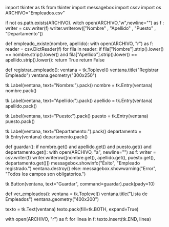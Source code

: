 import tkinter as tk
from tkinter import messagebox
import cssv
import os 
ARCHIVO="Empleados.csv"


if not os.path.exists(ARCHIVO).
witch open(ARCHIVO,"w",newline="") as f :
 writer =  csv.writer(f)
 writer.writerow(["Nombre" , "Apellido" , "Puesto" , "Departamento"])

 
 def empleado_existe(nombre, apellido):
    with open(ARCHIVO, "r") as f:
        reader = csv.DictReader(f)
        for fila in reader:
            if fila["Nombre"].strip().lower() == nombre.strip().lower() and fila["Apellido"].strip().lower() == apellido.strip().lower():
                return True
    return False

def registrar_empleado():
    ventana = tk.Toplevel()
    ventana.title("Registrar Empleado")
    ventana.geometry("300x250")

 tk.Label(ventana, text="Nombre:").pack()
    nombre = tk.Entry(ventana)
    nombre.pack() 
    
   tk.Label(ventana, text="Apellido:").pack()
    apellido = tk.Entry(ventana)
    apellido.pack()

   tk.Label(ventana, text="Puesto:").pack()
    puesto = tk.Entry(ventana)
    puesto.pack()
    
   tk.Label(ventana, text="Departamento:").pack()
    departamento = tk.Entry(ventana)
    departamento.pack()

   def guardar():
        if nombre.get() and apellido.get() and puesto.get() and departamento.get():
            with open(ARCHIVO, "a", newline="") as f:
                writer = csv.writer(f)
                writer.writerow([nombre.get(), apellido.get(), puesto.get(), departamento.get()])
            messagebox.showinfo("Éxito", "Empleado registrado.")
            ventana.destroy()
        else:
            messagebox.showwarning("Error", "Todos los campos son obligatorios.")

   tk.Button(ventana, text="Guardar", command=guardar).pack(pady=10)

   
def ver_empleados():
    ventana = tk.Toplevel()
    ventana.title("Lista de Empleados")
    ventana.geometry("400x300")

   texto = tk.Text(ventana)
    texto.pack(fill=tk.BOTH, expand=True)

   with open(ARCHIVO, "r") as f:
        for linea in f:
            texto.insert(tk.END, linea)



    
  
    
    
    
